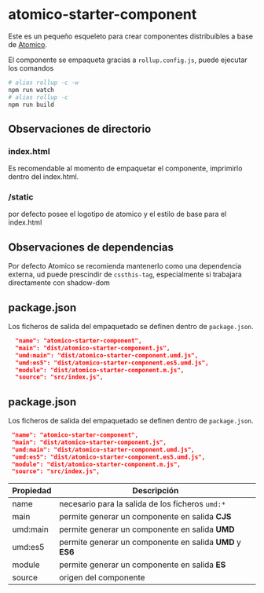 # atomico-starter-component

Este es un pequeño esqueleto para crear componentes distribuibles a base de [Atomico](https://github.com/uppercod/atomico).

El componente se empaqueta gracias a `rollup.config.js`, puede ejecutar los comandos

```bash
# alias rollup -c -w
npm run watch
# alias rollup -c
npm run build
```

## Observaciones de directorio

### index.html

Es recomendable al momento de empaquetar el componente, imprimirlo dentro del index.html.

### /static

por defecto posee el logotipo de atomico y el estilo de base para el index.html


## Observaciones de dependencias

Por defecto Atomico se recomienda mantenerlo como una dependencia externa, ud puede prescindir de `cssthis-tag`, especialmente si trabajara directamente con shadow-dom

## package.json

Los ficheros de salida del empaquetado se definen dentro de `package.json`.

```json
  "name": "atomico-starter-component",
  "main": "dist/atomico-starter-component.js",
  "umd:main": "dist/atomico-starter-component.umd.js",
  "umd:es5": "dist/atomico-starter-component.es5.umd.js",
  "module": "dist/atomico-starter-component.m.js",
  "source": "src/index.js",
```

## package.json

Los ficheros de salida del empaquetado se definen dentro de `package.json`.

```json
 "name": "atomico-starter-component",
 "main": "dist/atomico-starter-component.js",
 "umd:main": "dist/atomico-starter-component.umd.js",
 "umd:es5": "dist/atomico-starter-component.es5.umd.js",
 "module": "dist/atomico-starter-component.m.js",
 "source": "src/index.js",
```

| Propiedad | Descripción |
|-----------|-------------|
| name | necesario para la salida de los ficheros `umd:*`|
| main | permite generar un componente en salida **CJS** |
| umd:main | permite generar un componente en salida **UMD** |
| umd:es5 | permite generar un componente en salida **UMD** y **ES6** |
| module | permite generar un componente en salida **ES** |
| source | origen del componente |
